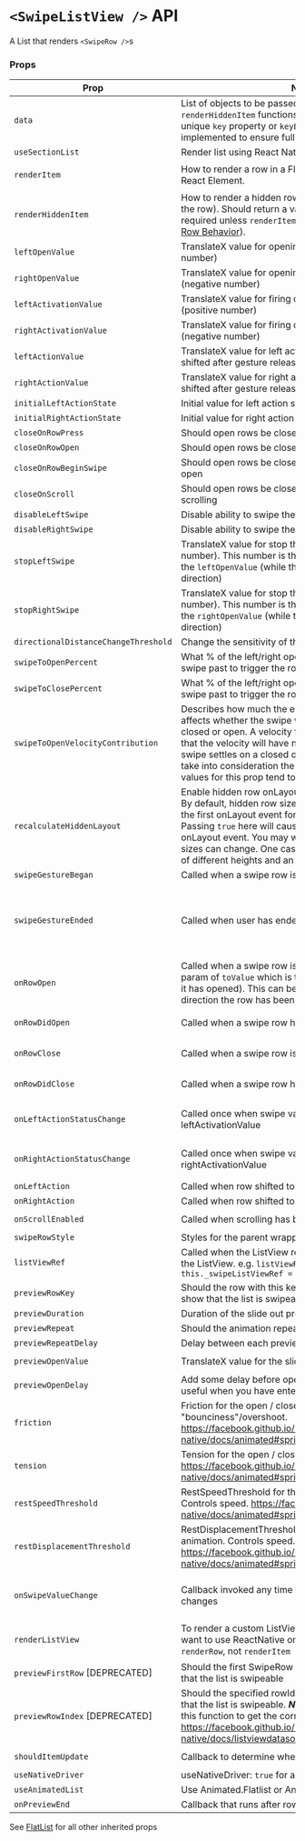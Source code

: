 
# `<SwipeListView />` API

A List that renders `<SwipeRow />`s

### Props

| Prop | Notes | Type | Signature (func) | Default |
| --- | --- | --- | --- | --- |
| `data` | List of objects to be passed into the `renderItem` and `renderHiddenItem` functions. Each item must include a unique `key` property or `keyExtractor` must be implemented to ensure full functionality. | `array` ||
| `useSectionList` | Render list using React Native's `SectionList` | `bool` | | `false` |
| `renderItem` | How to render a row in a FlatList. Should return a valid React Element. | `func` | `{ rowData: any, rowMap: { string: SwipeRowRef } } : ReactElement` |
| `renderHiddenItem` | How to render a hidden row in a FlatList (renders behind the row). Should return a valid React Element. This is required unless `renderItem` returns a `<SwipeRow>` (see [Per Row Behavior](https://github.com/jemise111/react-native-swipe-list-view/blob/master/docs/per-row-behavior.md)). | `func` | `{ rowData: any, rowMap: { string: SwipeRowRef } } : ReactElement` |
| `leftOpenValue` | TranslateX value for opening the row to the left (positive number) | `number` | | `0` |
| `rightOpenValue` | TranslateX value for opening the row to the right (negative number) | `number` | | `0` |
| `leftActivationValue` | TranslateX value for firing onLeftActionStatusChange (positive number) | `number` | | |
| `rightActivationValue` | TranslateX value for firing onRightActionStatusChange (negative number) | `number` | | |
| `leftActionValue` | TranslateX value for left action to which the row will be shifted after gesture release | `number` | | |
| `rightActionValue` | TranslateX value for right action to which the row will be shifted after gesture release | `number` | | |
| `initialLeftActionState` | Initial value for left action state (default is false) | `bool` | | |
| `initialRightActionState` | Initial value for right action state (default is false) | `bool` | | |
| `closeOnRowPress` | Should open rows be closed when a row is pressed | `bool` | | `true` |
| `closeOnRowOpen` | Should open rows be closed when another row is opened | `bool` | | `true` |
| `closeOnRowBeginSwipe` | Should open rows be closed when a row begins to swipe open | `bool` | | `false` |
| `closeOnScroll` | Should open rows be closed when the listView begins scrolling | `bool` | | `true` |
| `disableLeftSwipe` | Disable ability to swipe the row left | `bool` | | `false` |
| `disableRightSwipe` | Disable ability to swipe the row right | `bool` | | `false` |
| `stopLeftSwipe` | TranslateX value for stop the row to the left (positive number). This number is the stop value corresponding to the `leftOpenValue` (while the row is swiping in the right direction) | `number` |
| `stopRightSwipe` | TranslateX value for stop the row to the right (negative number). This number is the stop value corresponding to the `rightOpenValue` (while the row is swiping in the left direction) | `number` |
| `directionalDistanceChangeThreshold` | Change the sensitivity of the row | `number` | | `2` |
| `swipeToOpenPercent` | What % of the left/right openValue does the user need to swipe past to trigger the row opening. | `number` | | `50` |
| `swipeToClosePercent` | What % of the left/right openValue does the user need to swipe past to trigger the row closing. | `number` | | `50` |
| `swipeToOpenVelocityContribution` | Describes how much the ending velocity of the gesture affects whether the swipe will result in the item being closed or open. A velocity factor of 0 (the default) means that the velocity will have no bearing on whether the swipe settles on a closed or open position and it'll just take into consideration the swipeToOpenPercent. Ideal values for this prop tend to be between 5 and 15. | `number` | | `0` |
| `recalculateHiddenLayout` | Enable hidden row onLayout calculations to run always. By default, hidden row size calculations are only done on the first onLayout event for performance reasons. Passing ```true``` here will cause calculations to run on every onLayout event. You may want to do this if your rows' sizes can change. One case is a SwipeListView with rows of different heights and an options to delete rows. | `bool` | | `false` |
| `swipeGestureBegan` | Called when a swipe row is animating swipe | `func` | `{ rowKey: string } : void` |
| `swipeGestureEnded` | Called when user has ended their swipe gesture | `func` | `{ rowKey: string; data: { translateX: number; direction: 'left' \| 'right'; event: GestureResponderEvent; gestureState: PanResponderGestureState; } } : void` |
| `onRowOpen` | Called when a swipe row is animating open. This has a param of `toValue` which is the new X value the row (after it has opened). This can be used to calculate which direction the row has been swiped open. | `func` | `{ rowKey: string, rowMap: { string: SwipeRowRef }, toValue: number } : void` |
| `onRowDidOpen` | Called when a swipe row has animated open | `func` | `{ rowKey: string, rowMap: { string: SwipeRowRef }, toValue: number } : void` |
| `onRowClose` | Called when a swipe row is animating closed | `func` | `{ rowKey: string, rowMap: { string: SwipeRowRef } } : void` |
| `onRowDidClose` | Called when a swipe row has animated closed | `func` | `{ rowKey: string, rowMap: { string: SwipeRowRef } } : void` |
| `onLeftActionStatusChange` | Called once when swipe value crosses the leftActivationValue | `func` | <code>{ data: { isActivated: boolean, value: number, key: string } } : void</code> |
| `onRightActionStatusChange` | Called once when swipe value crosses the rightActivationValue | `func` | <code>{ data: { isActivated: boolean, value: number, key: string } } : void</code> |
| `onLeftAction` | Called when row shifted to leftActivationValue | `func` | `{ } : void` |
| `onRightAction` | Called when row shifted to rightActivationValue | `func` | `{ } : void` |
| `onScrollEnabled` | Called when scrolling has been enabled/disabled | `func` | `{ isEnabled: bool } : void` |
| `swipeRowStyle` | Styles for the parent wrapper View of the SwipeRow | `object` |
| `listViewRef` | Called when the ListView ref is set and passes a ref to the ListView. e.g. `listViewRef={ ref => this._swipeListViewRef = ref }` | `func` | `{ ref: ListView | FlatList | SectionList } : void` |
| `previewRowKey` | Should the row with this key do a slide out preview to show that the list is swipeable | `string` |
| `previewDuration` | Duration of the slide out preview animation | `number` |
| `previewRepeat` | Should the animation repeat | `bool` | | `false` |
| `previewRepeatDelay` | Delay between each preview repeat in milliseconds | `number` | | `1000` |
| `previewOpenValue` | TranslateX value for the slide out preview animation. | `number` | | `0.5 * props.rightOpenValue` |
| `previewOpenDelay` | Add some delay before opening the preview row. Can be useful when you have enter animation. | `number` |
| `friction` | Friction for the open / close animation. Controls "bounciness"/overshoot. https://facebook.github.io/react-native/docs/animated#spring | `number` | | `7` |
| `tension` | Tension for the open / close animation. Controls speed. https://facebook.github.io/react-native/docs/animated#spring | `number` | | `40` |
| `restSpeedThreshold` | RestSpeedThreshold for the open / close animation. Controls speed. https://facebook.github.io/react-native/docs/animated#spring | `number` | | `0.001` |
| `restDisplacementThreshold` | RestDisplacementThreshold for the open / close animation. Controls speed. https://facebook.github.io/react-native/docs/animated#spring | `number` | | `0.001` |
| `onSwipeValueChange` | Callback invoked any time the translateX value of a row changes | `func` | <code>{ swipeData: { key: string, value: number, direction: 'left' &#124; 'right', isOpen: bool } } : void</code> |
| `renderListView` | To render a custom ListView component, if you don't want to use ReactNative one. Note: This will call `renderRow`, not `renderItem` | `func` | `{ props, setRefCallback, onScrollCallback, renderItemCallback } : ReactElement (ListView)` |
| `previewFirstRow` [DEPRECATED] | Should the first SwipeRow do a slide out preview to show that the list is swipeable | `bool` | | `false` |
| `previewRowIndex` [DEPRECATED] | Should the specified rowId do a slide out preview to show that the list is swipeable. ***Note***: This ID will be passed to this function to get the correct row index. https://facebook.github.io/react-native/docs/listviewdatasource.html#getrowidforflatindex | `number` |
| `shouldItemUpdate` | Callback to determine whether component should update | `func` | `{ currentItem: any, newItem: any }` |
| `useNativeDriver` | useNativeDriver: `true` for all animations | `bool` | `true` |
| `useAnimatedList` | Use Animated.Flatlist or Animated.Sectionlist | `bool` | `false` |
| `onPreviewEnd` | Callback that runs after row swipe preview is finished | `func` | `{ } : void` | 

See [FlatList](https://reactnative.dev/docs/flatlist) for all other inherited props

